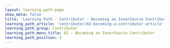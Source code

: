 ```yaml
---
layout: learning-path-page
show_meta: false
title: 'Learning Path - Contributor - Becoming an InnerSource Contributor'
learning_path_article: 'contributor/02-becoming-a-contributor-article'
learning_path_group: Contributor
learning_path_menu_title: 02 - Becoming an InnerSource Contributor
learning_path_position: 2
---
```

